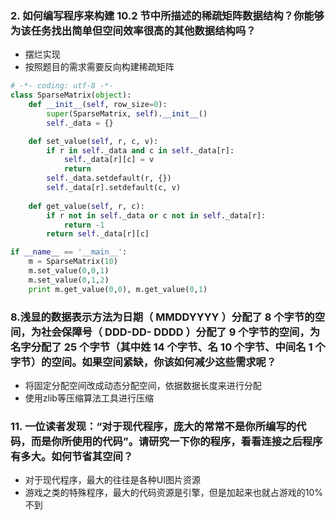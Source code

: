 ### 2. 如何编写程序来构建 10.2 节中所描述的稀疏矩阵数据结构？你能够为该任务找出简单但空间效率很高的其他数据结构吗？
- 摆烂实现
- 按照题目的需求需要反向构建稀疏矩阵
```python
# -*- coding: utf-8 -*-
class SparseMatrix(object):
	def __init__(self, row_size=0):
		super(SparseMatrix, self).__init__()
		self._data = {}

	def set_value(self, r, c, v):
		if r in self._data and c in self._data[r]:
			self._data[r][c] = v
			return
		self._data.setdefault(r, {})
		self._data[r].setdefault(c, v)
	
	def get_value(self, r, c):
		if r not in self._data or c not in self._data[r]:
			return -1
		return self._data[r][c]

if __name__ == '__main__':
	m = SparseMatrix(10)
	m.set_value(0,0,1)
	m.set_value(0,1,2)
	print m.get_value(0,0), m.get_value(0,1)
```
### 8.浅显的数据表示方法为日期（ MMDDYYYY ）分配了 8 个字节的空间，为社会保障号（ DDD-DD- DDDD ）分配了 9 个字节的空间，为名字分配了 25 个字节（其中姓 14 个字节、名 10 个字节、中间名 1 个字节）的空间。如果空间紧缺，你该如何减少这些需求呢？
- 将固定分配空间改成动态分配空间，依据数据长度来进行分配
- 使用zlib等压缩算法工具进行压缩
### 11. 一位读者发现：“对于现代程序，庞大的常常不是你所编写的代码，而是你所使用的代码”。请研究一下你的程序，看看连接之后程序有多大。如何节省其空间？
- 对于现代程序，最大的往往是各种UI图片资源
- 游戏之类的特殊程序，最大的代码资源是引擎，但是加起来也就占游戏的10%不到